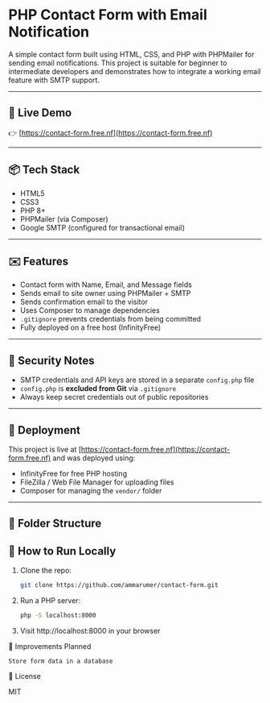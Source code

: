 # PHP Contact Form with Email Notification

A simple contact form built using HTML, CSS, and PHP with PHPMailer for sending email notifications. This project is suitable for beginner to intermediate developers and demonstrates how to integrate a working email feature with SMTP support.

---

## 🔗 Live Demo

👉 [https://contact-form.free.nf](https://contact-form.free.nf)

---

## 📦 Tech Stack

- HTML5
- CSS3
- PHP 8+
- PHPMailer (via Composer)
- Google SMTP (configured for transactional email)

---

## ✉️ Features

- Contact form with Name, Email, and Message fields
- Sends email to site owner using PHPMailer + SMTP
- Sends confirmation email to the visitor
- Uses Composer to manage dependencies
- `.gitignore` prevents credentials from being committed
- Fully deployed on a free host (InfinityFree)

---

## 🔐 Security Notes

- SMTP credentials and API keys are stored in a separate `config.php` file
- `config.php` is **excluded from Git** via `.gitignore`
- Always keep secret credentials out of public repositories

---

## 🚀 Deployment

This project is live at [https://contact-form.free.nf](https://contact-form.free.nf) and was deployed using:
- InfinityFree for free PHP hosting
- FileZilla / Web File Manager for uploading files
- Composer for managing the `vendor/` folder

---

## 📁 Folder Structure



## 🧪 How to Run Locally
1. Clone the repo:
   ```bash
   git clone https://github.com/ammarumer/contact-form.git
2. Run a PHP server:
   ```bash
   php -S localhost:8000
3. Visit http://localhost:8000 in your browser   

🧩 Improvements Planned

    Store form data in a database

📄 License

MIT
